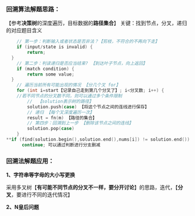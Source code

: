 ### **回溯算法解题思路：**

【参考**决策树**的深度遍历，目标数据的**路径集合**】 关键：找到节点，分叉，递归的对应题目含义

```c++
    // 第一步：判断输入或者状态是否非法？【剪枝，不符合的不再向下走】
    if (input/state is invalid) {
        return;
  }
    // 第二步：判读递归是否应当结束? 【到达叶子节点，向上返回】
    if (match condition) {
        return some value;
  }
    // 遍历当前所有可能出现的情况 【分几个叉 for】
    for (int i=start【记录自己走到第几个分叉了】; i<分叉数; i++) {
    //若不同节点的分叉数不同，则可以通过多个条件限制
        //  【solution表示树的路径】
        solution.push(case) 【将这个节点之间的连线进行保存】
        // 递归 【每个叉深度遍历一次】
        result = fn(m) 【路径的集合】
        // 第四步：回溯到上一步 【删除该节点之间的连线】
        solution.pop(case)
    }
**if (find(solution.begin(),solution.end(),nums[i]) != solution.end())
      continue; 可以通过判断进行分支删减
```

### **回溯法解题应用：**

**1、字符串等字母的大小写更换**

​		采用多叉树【**有可能不同节点的分叉不一样，要分开讨论**】的思路，迭代，【**分叉**，要进行不同的迭代情况】

**2、N皇后问题**

